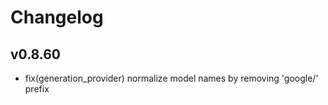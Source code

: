 # Changelog

## v0.8.60

- fix(generation_provider) normalize model names by removing 'google/' prefix
